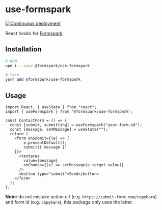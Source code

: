 # use-formspark

[![Continuous deployment](https://github.com/formspark/use-formspark/workflows/Continuous%20deployment/badge.svg)](https://github.com/formspark/use-formspark/actions?query=workflow%3A%22Continuous+deployment%22)

React hooks for [Formspark](https://formspark.io).

## Installation

```bash
# NPM
npm i --save @formspark/use-formspark

# Yarn 
yarn add @formspark/use-formspark
```

## Usage

```tsx
import React, { useState } from "react";
import { useFormspark } from '@formspark/use-formspark';

const ContactForm = () => {
  const [submit, submitting] = useFormspark("your-form-id");
  const [message, setMessage] = useState("");
  return (
    <form onSubmit={(e) => {
        e.preventDefault();
        submit({ message })
    }}>
      <textarea
        value={message}
        onChange={(e) => setMessage(e.target.value)}
      />
      <button type="submit">Send</button>
    </form>
  );
};
```

**Note:** do not mistake action url (e.g. `https://submit-form.com/capybara`) and form id (e.g. `capybara`), this package only uses the latter.
